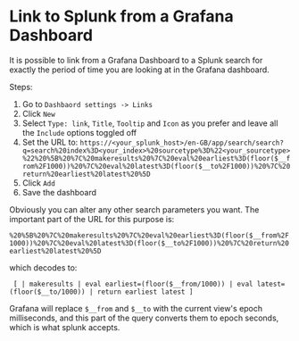 # Link to Splunk from a Grafana Dashboard

It is possible to link from a Grafana Dashboard to a Splunk search for exactly the period of
time you are looking at in the Grafana dashboard.

Steps:
1. Go to `Dashbaord settings -> Links`
2. Click `New`
3. Select `Type: link`, `Title`, `Tooltip` and `Icon` as you prefer and leave all the `Include` options toggled off
4. Set the URL to:
  `https://<your_splunk_host>/en-GB/app/search/search?q=search%20index%3D<your_index>%20sourcetype%3D%22<your_sourcetype>%22%20%5B%20%7C%20makeresults%20%7C%20eval%20earliest%3D(floor($__from%2F1000))%20%7C%20eval%20latest%3D(floor($__to%2F1000))%20%7C%20return%20earliest%20latest%20%5D`
5. Click `Add`
6. Save the dashboard

Obviously you can alter any other search parameters you want. The important part of the URL for this purpose is:

`%20%5B%20%7C%20makeresults%20%7C%20eval%20earliest%3D(floor($__from%2F1000))%20%7C%20eval%20latest%3D(floor($__to%2F1000))%20%7C%20return%20earliest%20latest%20%5D`

which decodes to:

` [ | makeresults | eval earliest=(floor($__from/1000)) | eval latest=(floor($__to/1000)) | return earliest latest ]`

Grafana will replace `$__from` and `$__to` with the current view's epoch milliseconds, and this part of the query converts
them to epoch seconds, which is what splunk accepts.
